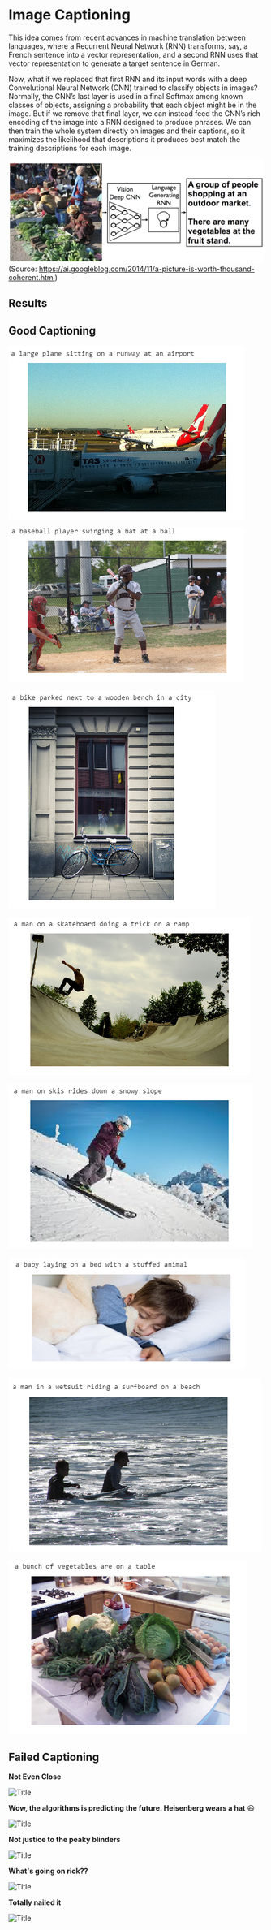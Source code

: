 Image Captioning 
=====================

This idea comes from recent advances in machine translation between languages, where a Recurrent Neural Network (RNN) transforms, say, a French sentence into a vector representation, and a second RNN uses that vector representation to generate a target sentence in German.

Now, what if we replaced that first RNN and its input words with a deep Convolutional Neural Network (CNN) trained to classify objects in images? Normally, the CNN’s last layer is used in a final Softmax among known classes of objects, assigning a probability that each object might be in the image. But if we remove that final layer, we can instead feed the CNN’s rich encoding of the image into a RNN designed to produce phrases. We can then train the whole system directly on images and their captions, so it maximizes the likelihood that descriptions it produces best match the training descriptions for each image.

![Alt text](./Description.png?raw=true "Title")
(Source: https://ai.googleblog.com/2014/11/a-picture-is-worth-thousand-coherent.html)

Results
------------

Good Captioning
-----------------------

![](Good%20Caption/Airplane.PNG?raw=true "Title")

![](./Good%20Caption/Baseball.PNG?raw=true "Title")

![](./Good%20Caption/Bike.PNG?raw=true "Title")

![](./Good%20Caption/Skate.PNG?raw=true "Title")

![](./Good%20Caption/Skii.PNG?raw=true "Title")

![](./Good%20Caption/Sleeping.PNG?raw=true "Title")

![](./Good%20Caption/Surf.PNG?raw=true "Title")

![](./Good%20Caption/Veges.PNG?raw=true "Title")

Failed Captioning
--------------------------
**Not Even Close** 

![](./Failed%20Caption/Car.PNG?raw=true "Title")

**Wow, the algorithms is predicting the future. Heisenberg wears a hat** :laughing:

![](./Failed%20Caption/Heiseinberg.PNG?raw=true "Title")

**Not justice to the peaky blinders**

![](./Failed%20Caption/Peaky%20Blinders.PNG?raw=true "Title")

**What's going on rick??**

![](./Failed%20Caption/Rick%20and%20Morty.PNG?raw=true "Title")

**Totally nailed it**

![](./Failed%20Caption/Singing.PNG?raw=true "Title")


